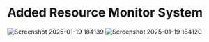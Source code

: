 # Added Resource Monitor System

![Screenshot 2025-01-19 184139](https://github.com/user-attachments/assets/90aef317-6d9d-45cc-9440-52c922575f69)
![Screenshot 2025-01-19 184120](https://github.com/user-attachments/assets/b8421237-4a78-4d4f-a6b2-f81ad50e70ad)
